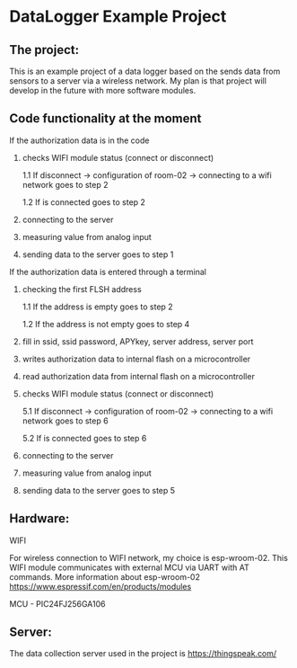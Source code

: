 DataLogger Example Project
==========================

The project:
------------
This is an example project of a data logger based on the sends data from sensors to a server via a wireless network. 
My plan is that project will develop in the future with more software modules.

Code functionality at the moment
---------------------------------
If the authorization data is in the code

1. checks WIFI module status (connect or disconnect)

	1.1 If disconnect -> configuration of room-02 -> connecting to a wifi network goes to step 2
	
	1.2 If is connected goes to step 2
	
2. connecting to the server
4. measuring value from analog input
5. sending data to the server goes to step 1

If the authorization data is entered through a terminal

1. checking the first FLSH address

	1.1 If the address is empty goes to step 2
	
	1.2 If the address is not empty goes to step 4
	
2. fill in ssid, ssid password, APYkey, server address, server port
3. writes authorization data to internal flash on a microcontroller
4. read authorization data from internal flash on a microcontroller
5. checks WIFI module status (connect or disconnect)

	5.1 If disconnect -> configuration of room-02 -> connecting to a wifi network goes to step 6
	
	5.2 If is connected goes to step 6
	
6. connecting to the server
7. measuring value from analog input
8. sending data to the server goes to step 5

Hardware:
---------
WIFI

For wireless connection to WIFI network, my choice is  esp-wroom-02.
This WIFI module communicates with external MCU via UART with AT commands. 
More information about esp-wroom-02 https://www.espressif.com/en/products/modules

MCU - PIC24FJ256GA106

Server:
------
The data collection server used in the project is https://thingspeak.com/
